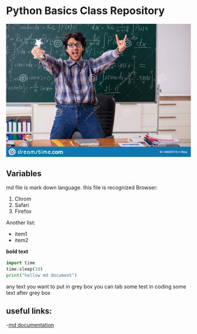 # Python Basics Class Repository

![classpic](data/funny_class.jpq)







## Variables

md file is mark down language. this file is recognized 
Browser:
1. Chrom
2. Safari
3. Firefox

Another list:
- item1
- item2

**bold text**
```python
import time
time.sleep(10)
print("hellow md document")
```
any text you want to put in grey box you can tab
   some test in coding
some text after grey box


## useful links:
-[md documentation](https://github.com/nina77ter/nina/pull/1/commits/4b40612bda341501046001d7e8b5356d0d2d8d23)
